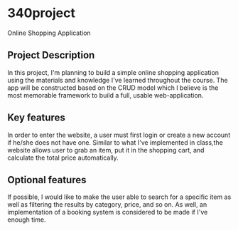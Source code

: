 # 340project
Online Shopping Application
## Project Description
In this project, I'm planning to build a simple online shopping application using the materials and knowledge I've learned throughout the course. 
The app will be constructed based on the CRUD model which I believe is the most memorable framework to build a full, usable web-application.
## Key features
In order to enter the website, a user must first login or create a new account if he/she does not have one. Similar to what I've implemented in class,the website allows user to grab an item, put it in the shopping cart, and calculate the total price automatically.
## Optional features
If possible, I would like to make the user able to search for a specific item as well as filtering the results by category, price, and so on. As well, an implementation of a booking system is considered to be made if I've enough time.